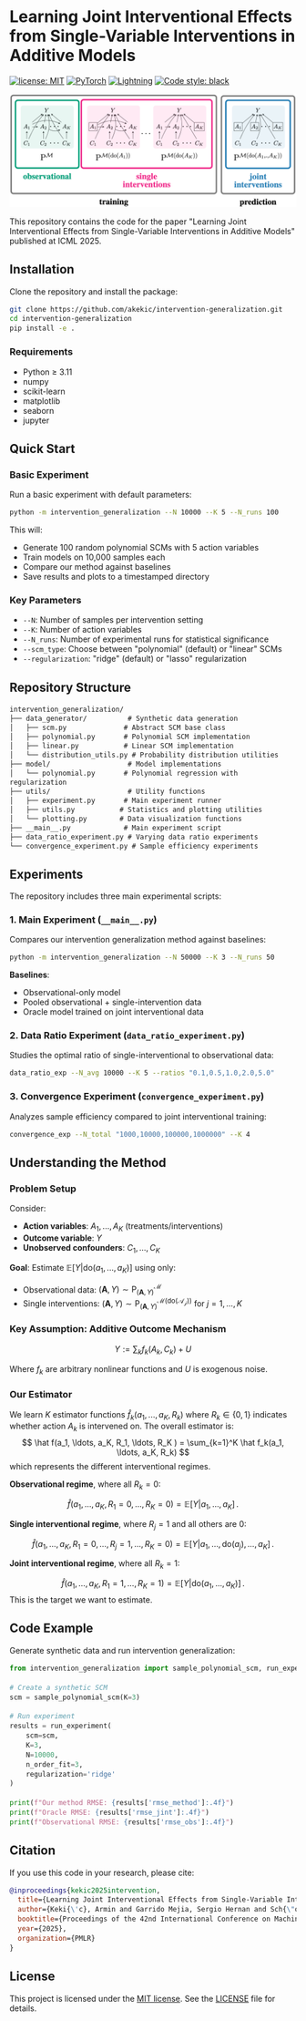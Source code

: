 # Learning Joint Interventional Effects from Single-Variable Interventions in Additive Models

[![license: MIT](https://img.shields.io/badge/license-MIT-yellow.svg)](https://opensource.org/licenses/MIT)
[![PyTorch](https://img.shields.io/badge/-PyTorch-EE4C2C?logo=pytorch&logoColor=white)](https://pytorch.org/)
[![Lightning](https://img.shields.io/badge/-Lightning-792ee5?logo=lightning&logoColor=white)](https://lightning.ai/)
[![Code style: black](https://img.shields.io/badge/code%20style-black-000000.svg)](https://github.com/psf/black)

![Intervention Generalization Problem](intervention_generalization/images/overview_figure.png)

This repository contains the code for the paper "Learning Joint Interventional Effects from Single-Variable Interventions in Additive Models" published at ICML 2025.

## Installation

Clone the repository and install the package:

```bash
git clone https://github.com/akekic/intervention-generalization.git
cd intervention-generalization
pip install -e .
```

### Requirements

- Python ≥ 3.11
- numpy
- scikit-learn
- matplotlib
- seaborn
- jupyter

## Quick Start

### Basic Experiment

Run a basic experiment with default parameters:

```bash
python -m intervention_generalization --N 10000 --K 5 --N_runs 100
```

This will:
- Generate 100 random polynomial SCMs with 5 action variables
- Train models on 10,000 samples each
- Compare our method against baselines
- Save results and plots to a timestamped directory

### Key Parameters

- `--N`: Number of samples per intervention setting
- `--K`: Number of action variables
- `--N_runs`: Number of experimental runs for statistical significance
- `--scm_type`: Choose between "polynomial" (default) or "linear" SCMs
- `--regularization`: "ridge" (default) or "lasso" regularization

## Repository Structure

```
intervention_generalization/
├── data_generator/          # Synthetic data generation
│   ├── scm.py              # Abstract SCM base class
│   ├── polynomial.py       # Polynomial SCM implementation
│   ├── linear.py           # Linear SCM implementation
│   └── distribution_utils.py # Probability distribution utilities
├── model/                   # Model implementations
│   └── polynomial.py       # Polynomial regression with regularization
├── utils/                   # Utility functions
│   ├── experiment.py       # Main experiment runner
│   ├── utils.py           # Statistics and plotting utilities
│   └── plotting.py        # Data visualization functions
├── __main__.py             # Main experiment script
├── data_ratio_experiment.py # Varying data ratio experiments
└── convergence_experiment.py # Sample efficiency experiments
```

## Experiments

The repository includes three main experimental scripts:

### 1. Main Experiment (`__main__.py`)

Compares our intervention generalization method against baselines:

```bash
python -m intervention_generalization --N 50000 --K 3 --N_runs 50
```

**Baselines**:
- Observational-only model
- Pooled observational + single-intervention data
- Oracle model trained on joint interventional data

### 2. Data Ratio Experiment (`data_ratio_experiment.py`)

Studies the optimal ratio of single-interventional to observational data:

```bash
data_ratio_exp --N_avg 10000 --K 5 --ratios "0.1,0.5,1.0,2.0,5.0"
```

### 3. Convergence Experiment (`convergence_experiment.py`)

Analyzes sample efficiency compared to joint interventional training:

```bash
convergence_exp --N_total "1000,10000,100000,1000000" --K 4
```

## Understanding the Method

### Problem Setup

Consider:
- **Action variables**: $A_1, ..., A_K$ (treatments/interventions)
- **Outcome variable**: $Y$
- **Unobserved confounders**: $C_1, ..., C_K$

**Goal**: Estimate $\mathbb{E}[Y | \mathrm{do}(a_1, ..., a_K)]$ using only:
- Observational data: $(\mathbf{A}, Y) \sim \mathrm{P}_{(\mathbf{A}, Y)}^\mathcal{M}$
- Single interventions: $(\mathbf{A}, Y) \sim \mathrm{P}_{(\mathbf{A}, Y)}^\mathcal{M(\mathrm{do}(A_j))}$ for $j = 1, \ldots, K$

### Key Assumption: Additive Outcome Mechanism

$$
Y := \sum_k f_k(A_k, C_k) + U
$$

Where $f_k$ are arbitrary nonlinear functions and $U$ is exogenous noise.

### Our Estimator

We learn $K$ estimator functions $\hat f_k(a_1, ..., a_K, R_k)$ where $R_k \in \{0,1\}$ indicates whether action $A_k$ is intervened on.
The overall estimator is:
$$
\hat f(a_1, \ldots, a_K, R_1, \ldots, R_K ) = \sum_{k=1}^K \hat f_k(a_1, \ldots, a_K, R_k)
$$
which represents the different interventional regimes.

**Observational regime**, where all $R_k = 0$:

$$
\hat f(a_1, \ldots, a_K, R_1 = 0, \ldots, R_K = 0) = \mathbb{E}[Y | a_1, \ldots, a_K] \,.
$$

**Single interventional regime**, where $R_j = 1$ and all others are $0$:

$$
\hat f(a_1, \ldots, a_K, R_1 = 0, \ldots, R_j = 1, \ldots, R_K = 0) = \mathbb{E}[Y | a_1, \ldots, \mathrm{do}(a_j), \ldots, a_K] \,.
$$

**Joint interventional regime**, where all $R_k = 1$:

$$
\hat f(a_1, \ldots, a_K, R_1 = 1, \ldots, R_K = 1) = \mathbb{E}[Y | \mathrm{do}(a_1, \ldots, a_K)] \,.
$$
This is the target we want to estimate.

## Code Example

Generate synthetic data and run intervention generalization:

```python
from intervention_generalization import sample_polynomial_scm, run_experiment

# Create a synthetic SCM
scm = sample_polynomial_scm(K=3)

# Run experiment
results = run_experiment(
    scm=scm,
    K=3,
    N=10000,
    n_order_fit=3,
    regularization='ridge'
)

print(f"Our method RMSE: {results['rmse_method']:.4f}")
print(f"Oracle RMSE: {results['rmse_jint']:.4f}")
print(f"Observational RMSE: {results['rmse_obs']:.4f}")
```

## Citation

If you use this code in your research, please cite:

```bibtex
@inproceedings{kekic2025intervention,
  title={Learning Joint Interventional Effects from Single-Variable Interventions in Additive Models},
  author={Keki{\'c}, Armin and Garrido Mejia, Sergio Hernan and Sch{\"o}lkopf, Bernhard},
  booktitle={Proceedings of the 42nd International Conference on Machine Learning},
  year={2025},
  organization={PMLR}
}
```

## License

This project is licensed under the [MIT license](https://opensource.org/licenses/MIT).
See the [LICENSE](LICENSE) file for details.